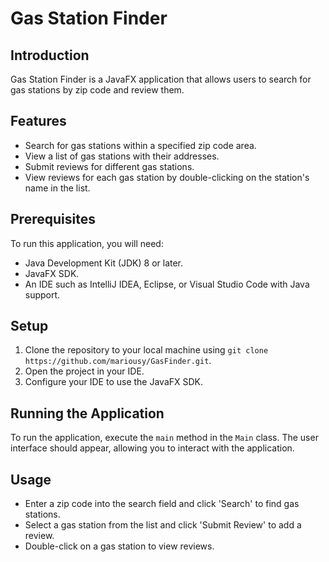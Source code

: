 # Gas Station Finder

## Introduction
Gas Station Finder is a JavaFX application that allows users to search for gas stations by zip code and review them.

## Features
- Search for gas stations within a specified zip code area.
- View a list of gas stations with their addresses.
- Submit reviews for different gas stations.
- View reviews for each gas station by double-clicking on the station's name in the list.

## Prerequisites
To run this application, you will need:
- Java Development Kit (JDK) 8 or later.
- JavaFX SDK.
- An IDE such as IntelliJ IDEA, Eclipse, or Visual Studio Code with Java support.

## Setup
1. Clone the repository to your local machine using `git clone https://github.com/mariousy/GasFinder.git`.
2. Open the project in your IDE.
3. Configure your IDE to use the JavaFX SDK.

## Running the Application
To run the application, execute the `main` method in the `Main` class. The user interface should appear, allowing you to interact with the application.

## Usage
- Enter a zip code into the search field and click 'Search' to find gas stations.
- Select a gas station from the list and click 'Submit Review' to add a review.
- Double-click on a gas station to view reviews.